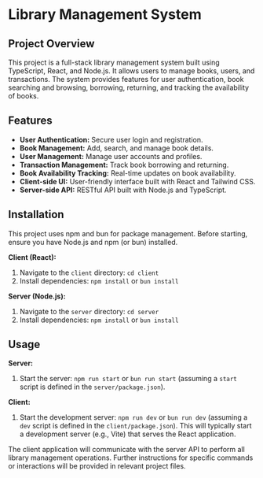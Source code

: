 # Library Management System

## Project Overview

This project is a full-stack library management system built using TypeScript, React, and Node.js.  It allows users to manage books, users, and transactions. The system provides features for user authentication, book searching and browsing, borrowing, returning, and tracking the availability of books.

## Features

* **User Authentication:** Secure user login and registration.
* **Book Management:** Add, search, and manage book details.
* **User Management:** Manage user accounts and profiles.
* **Transaction Management:** Track book borrowing and returning.
* **Book Availability Tracking:** Real-time updates on book availability.
* **Client-side UI:** User-friendly interface built with React and Tailwind CSS.
* **Server-side API:** RESTful API built with Node.js and TypeScript.


## Installation

This project uses npm and bun for package management.  Before starting, ensure you have Node.js and npm (or bun) installed.

**Client (React):**

1. Navigate to the `client` directory: `cd client`
2. Install dependencies: `npm install` or `bun install`

**Server (Node.js):**

1. Navigate to the `server` directory: `cd server`
2. Install dependencies: `npm install` or `bun install`


## Usage

**Server:**

1. Start the server: `npm run start` or `bun run start` (assuming a `start` script is defined in the `server/package.json`).

**Client:**

1. Start the development server: `npm run dev` or `bun run dev` (assuming a `dev` script is defined in the `client/package.json`). This will typically start a development server (e.g., Vite) that serves the React application.

The client application will communicate with the server API to perform all library management operations.  Further instructions for specific commands or interactions will be provided in relevant project files.
